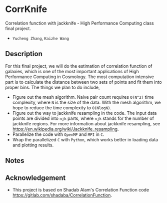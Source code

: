 # CorrKnife

Correlation function with jackknife - High Performance Computing class final project.

- `Yucheng Zhang`, `Kaizhe Wang`

## Description

For this final project, we will do the estimation of correlation function of galaxies, which is one of the most important applications of High Performance Computing in Cosmology. The most computation intensive part is to calculate the distance between two sets of points and fit them into proper bins. The things we plan to do include,

- Figure out the mesh algorithm. Naive pair count requires `O(N^2)` time complexity, where `N` is the size of the data. With the mesh algorithm, we hope to reduce the time complexity to `O(NlogN)`.
- Figure out the way to jackknife resampling in the code. The input data points are divided into `njk` parts, where `njk` stands for the number of jackknife regions. For more information about jackknife resampling, see https://en.wikipedia.org/wiki/Jackknife_resampling.
- Parallelize the code with `OpenMP` and `MPI` in `C`.
- Wrap the parallelized `C` with `Python`, which works better in loading data and plotting results.

## Notes

## Acknowledgement

- This project is based on Shadab Alam's Correlation Function code https://gitlab.com/shadaba/CorrelationFunction.
